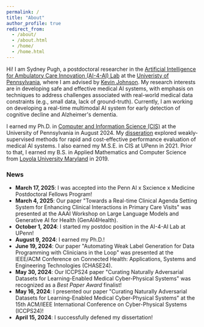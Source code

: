 ```yaml
---
permalink: /
title: "About"
author_profile: true
redirect_from: 
  - /about/
  - /about.html
  - /home/
  - /home.html
---
```


Hi! I am Sydney Pugh, a postdoctoral researcher in the [Artificial Intelligence for Ambulatory Care Innovation (AI-4-AI) Lab](https://www.med.upenn.edu/kbjohnsonlab/) at the [Univeristy of Pennsylvania](https://www.upenn.edu/), where I am advised by [Kevin Johnson](https://www.kevinbjohnsonmd.net/). My research interests are in developing safe and effective medical AI systems, with emphasis on techniques to address challenges associated with real-world medical data constraints (e.g., small data, lack of ground-truth). Currently, I am working on developing a real-time multimodal AI system for early detection of cognitive decline and Alzheimer's dementia.

I earned my Ph.D. in [Computer and Information Science (CIS)](https://www.cis.upenn.edu/) at the University of Pennsylvania in August 2024. My [disseration](https://www.proquest.com/openview/d1142238baa72023e1668a6caf01e8a7/1?pq-origsite=gscholar&cbl=18750&diss=y) explored weakly-supervised methods for rapid and cost-effective performance evaluation of medical AI systems. I also earned my M.S.E. in CIS at UPenn in 2021. Prior to that, I earned my B.S. in Applied Mathematics and Computer Science from [Loyola University Maryland](https://www.loyola.edu/) in 2019.

### News
* **March 17, 2025**: I was accepted into the Penn AI x Sxcience x Medicine Postdoctoral Fellows Program!
* **March 4, 2025**: Our paper "Towards a Real-time Clinical Agenda Setting System for Enhancing Clinical Interactions in Primary Care Visits" was presented at the AAAI Workshop on Large Language Models and Generative AI for Health (GenAI4Health).
* **October 1, 2024**: I started my postdoc position in the AI-4-AI Lab at UPenn!
* **August 9, 2024**: I earned my Ph.D.!
* **June 19, 2024**: Our paper "Automating Weak Label Generation for Data Programming with Clinicians in the Loop" was presented at the IEEE/ACM Conference on Connected Health: Applications, Systems and Engineering Technologies (CHASE24).
* **May 30, 2024**: Our ICCPS24 paper "Curating Naturally Adversarial Datasets for Learning-Enabled Medical Cyber-Physical Systems" was recognized as a _Best Paper Award_ finalist!
* **May 16, 2024**: I presented our paper "Curating Naturally Adversarial Datasets for Learning-Enabled Medical Cyber-Physical Systems" at the 15th ACM/IEEE International Conference on Cyber-Physical Systems (ICCPS24)!
* **April 15, 2024**: I successfully defened my dissertation!
